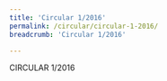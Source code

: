 ```yaml
---
title: 'Circular 1/2016'
permalink: /circular/circular-1-2016/
breadcrumb: 'Circular 1/2016'

---
```



CIRCULAR 1/2016
